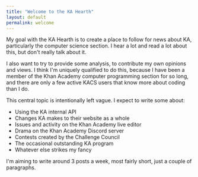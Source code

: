 ```yaml
---
title: "Welcome to the KA Hearth"
layout: default
permalink: welcome
---
```


My goal with the KA Hearth is to create a place to follow for news about KA, particularly the computer science section.
I hear a lot and read a lot about this, but don't really talk about it.

I also want to try to provide some analysis, to contribute my own opinions and views. I think I'm uniquely qualified to do this, because I have been a member of the Khan Academy computer programming section for so long, and there are only a few active KACS users that know more about coding than I do.

This central topic is intentionally left vague. I expect to write some about:
 - Using the KA internal API
 - Changes KA makes to their website as a whole
 - Issues and activity on the Khan Academy live editor
 - Drama on the Khan Academy Discord server
 - Contests created by the Challenge Council
 - The occasional outstanding KA program
 - Whatever else strikes my fancy

I'm aiming to write around 3 posts a week, most fairly short, just a couple of paragraphs.
